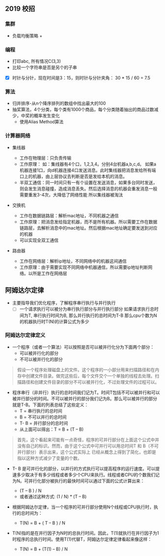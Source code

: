 ## 2019 校招

### 集群
 * 负载均衡策略
   + 
   
### 编程
 * 打印abc, 所有情况C(3,3)
 * 比较一个字符串是否是另个的子串
 * [x] 时针与分针，现在时间是3：15，则时针与分针夹角： 30 * 15 / 60 = 7.5
 
### 算法 
 * 归并排序-从n个降序排列的数组中找出最大的100
 * 抽奖算法，4个分类，每个类有1000个商品，每个分类随着抽出的商品过数减少，中奖的概率发生变化
     + 使用Alias Method算法
   
   
### 计算器网络
  * 集线器
    + 工作在物理层：只负责传输
    + 工作原理：
    如：集线器有4个口，1,2,3,4。分别4台机器a,b,c,d。
    如果a机器连接1口，向d机器连接4口发送消息。此时集线器把消息发给所有端口上的机器，由上层协议去判断是否是发给本机的消息。
    + 半双工通信：同一时间只有一有个设置在发送消息，如果多台同时发送，则会发生消息碰撞，造成消息丢失。然后选择消息的机器会重发消息一般需要重发3-4次，大降低了网络性能
    所以集线器被淘汰
    
  * 交换机
    + 工作在数据链路层：解析mac地址，不同机器之通信
    + 工作原理：把消息发给指定机器，而不是所有机器。所以需要工作在数据链路层，去解析消息中的mac地址。然后根据mac地址确定要发送到对应的机器
    + 可以实现全双工通信
  * 路由器
    + 工作在网络层：解析ip地址，不同网络中的机器这间通信
    + 工作原理：由于需要实现不同网络中机器通信，所以需要ip地址判断网络。以所是工作在网络层
    
## 阿姆达尔定律
 * 主要指导我们优化程序，了解程序串行执行与并行执行
    + [ ] 一个请求执行可以被分为串行执行部分与并行执行部分
    如果请求执行总时间为T, 串行执行时间为B, 那么并行执行的总时间为T-B
    那么cpu个数为N的机器执行时T(N)的计算公式为多少

### 阿姆达尔定律定义
 * 一个程序（或者一个算法）可以按照是否可以被并行化分为下面两个部分：
   + 可以被并行化的部分
   + 不可以被并行化的部分
 > 假设一个程序处理磁盘上的文件。这个程序的一小部分用来扫描路径和在内存中创建文件目录。做完这些后，每个文件交个一个单独的线程去处理。扫描路径和创建文件目录的部分不可以被并行化，不过处理文件的过程可以。
 
 * 程序串行（非并行）执行的总时间我们记为T。时间T包括不可以被并行和可以被并行部分的时间。不可以被并行的部分我们记为B。那么可以被并行的部分就是T-B。下面的列表总结了这些定义：
   + T = 串行执行的总时间
   + B = 不可以并行的总时间
   + T- B = 并行部分的总时间
   + 从上面可以得出：T = B + (T – B)
 > 首先，这个看起来可能有一点奇怪，程序的可并行部分在上面这个公式中并没有自己的标识。然而，由于这个公式中可并行可以用总时间T 和 B（不可并行部分）表示出来，这个公式实际上
 > 已经从概念上得到了简化，也即是指以这种方式减少了变量的个数。
 
 * T- B 是可并行化的部分，以并行的方式执行可以提高程序的运行速度。可以提速多少取决于有多少线程或者多少个CPU来执行。线程或者CPU的个数我们记为N。可并行化部分被执行的最快时间可以通过下面的公式计算出来：
   + (T – B ) / N
   + 或者通过这种方式: (1 / N) * (T – B)
   
 * 根据阿姆达尔定律，当一个程序的可并行部分使用N个线程或CPU执行时，执行的总时间为：
   + T(N) = B + ( T – B ) / N
   
 * T(N)指的是在并行因子为N时的总执行时间。因此，T(1)就执行在并行因子为1时程序的总执行时间。使用T(1)代替T，阿姆达尔定律定律看起来像这样：
   + T(N) = B + (T(1) – B) / N 